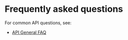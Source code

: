 <!-- START_METADATA
---
title: Check-in API Frequently Asked Questions
sidebar_label: FAQ
sidebar_position: 25
description: Frequently asked questions for the Check-in API.
pagination_next: null
pagination_prev: null
draft: true
---
END_METADATA -->

# Frequently asked questions

For common API questions, see:

* [API General FAQ](https://developer.vippsmobilepay.com/docs/faqs)

